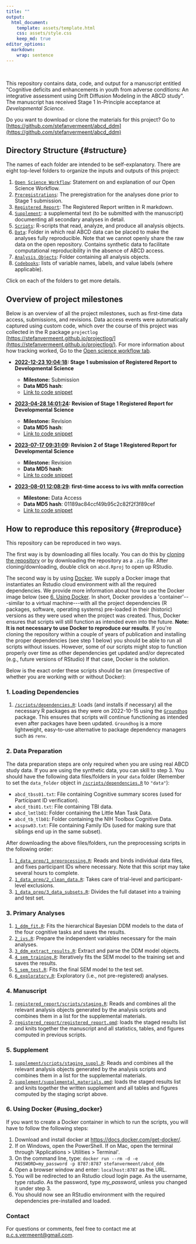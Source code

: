 ```yaml
---
title: ""
output: 
  html_document:
    template: assets/template.html
    css: assets/style.css
    keep_md: true
editor_options: 
  markdown: 
    wrap: sentence
---
```





<br>

This repository contains data, code, and output for a manuscript entitled "Cognitive deficits and enhancements in youth from adverse conditions: An integrative assessment using Drift Diffusion Modeling in the ABCD study". The manuscript has received Stage 1 In-Principle acceptance at *Developmental Science*.

Do you want to download or clone the materials for this project? Go to [https://github.com/stefanvermeent/abcd_ddm](https://github.com/stefanvermeent/abcd_ddm)

## Directory Structure {#structure}

The names of each folder are intended to be self-explanatory.
There are eight top-level folders to organize the inputs and outputs of this project:

1.  [`Open Science Workflow`](https://stefanvermeent.github.io/abcd_ddm/opensci_workflow/README.html): Statement on and explanation of our Open Science Workflow.
2.  [`Preregistrations`](https://stefanvermeent.github.io/abcd_ddm/preregistrations/README.html): The preregistration for the analyses done prior to Stage 1 submission.
3.  [`Registered Report`](https://stefanvermeent.github.io/abcd_ddm/registered_report/README.html): The Registered Report written in R markdown.
4.  [`Supplement`](https://stefanvermeent.github.io/abcd_ddm/supplement/README.html): a supplemental text (to be submitted with the manuscript) documenting all secondary analyses in detail.
5.  [`Scripts`](https://stefanvermeent.github.io/abcd_ddm/scripts/README.html): R-scripts that read, analyze, and produce all analysis objects.
6.  [`Data`](https://stefanvermeent.github.io/abcd_ddm/data/README.html): Folder in which real ABCD data can be placed to make the analyses fully reproducible. Note that we cannot openly share the raw data on the open repository. Contains synthetic data to facilitate computational reproducibility in the absence of ABCD access.
7.  [`Analysis Objects`](https://stefanvermeent.github.io/abcd_ddm/analysis_objects/README.html): Folder containing all analysis objects.
8.  [`Codebooks`](https://stefanvermeent.github.io/abcd_ddm/codebooks/README.html): lists of variable names, labels, and value labels (where applicable).

Click on each of the folders to get more details.

## Overview of project milestones

Below is an overview of all the project milestones, such as first-time data access, submissions, and revisions.
Data access events were automatically captured using custom code, which over the course of this project was collected in the R package `projectlog` [https://stefanvermeent.github.io/projectlog/](https://stefanvermeent.github.io/projectlog/).
For more information about how tracking worked, Go to the [Open science workflow tab](https://stefanvermeent.github.io/abcd_ddm/opensci_workflow/README.html).

- **[2022-12-23 10:04:18](<anonymized repository>): Stage 1 submission of Registered Report to Developmental Science**
    - **Milestone:** Submission
    - **Data MD5 hash**: 
    - [Link to code snippet](https://anonymous.4open.science/r/anon-255D/.gitlog/1e43ddebd8c142d8b8b9d5794362c2b5adb794de.R)
    

- **[2023-04-28 14:01:24](<anonymized repository>): Revision of Stage 1 Registered Report for Developmental Science**
    - **Milestone:** Revision
    - **Data MD5 hash**: 
    - [Link to code snippet](https://anonymous.4open.science/r/anon-255D/.gitlog/f0373590a6a2433d2f3eadba815b97c0adcf53e1.R)
    

- **[2023-07-17 09:31:09](<anonymized repository>): Revision 2 of Stage 1 Registered Report for Developmental Science**
    - **Milestone:** Revision
    - **Data MD5 hash**: 
    - [Link to code snippet](https://anonymous.4open.science/r/anon-255D/.gitlog/1606a17fb4349843fd88566bb3ea3c868a9fc316.R)
    

- **[2023-08-01 12:08:29](<anonymized repository>): first-time access to ivs with mnlfa correction**
    - **Milestone:** Data Access
    - **Data MD5 hash**: 01189ac84ccf49b95c2c82f2f3f89cef
    - [Link to code snippet](https://anonymous.4open.science/r/anon-255D/.gitlog/81bed689986fbaadc625206c899b90fadf0b2600.R)
    

## How to reproduce this repository {#reproduce}

This repository can be reproduced in two ways.

The first way is by downloading all files locally.
You can do this by [cloning the repository](https://docs.github.com/en/desktop/contributing-and-collaborating-using-github-desktop/adding-and-cloning-repositories/cloning-and-forking-repositories-from-github-desktop) or by downloading the repository as a `.zip` file.
After cloning/downloading, double click on `abcd.Rproj` to open up RStudio.

The second way is by using [Docker](https://docs.docker.com/).
We supply a Docker image that instantiates an Rstudio cloud environment with all the required dependencies.
We provide more information about how to use the Docker image below (see [6. Using Docker](#using_docker). 
In short, Docker provides a 'container'---similar to a virtual machine---with all the project dependencies (R packages, software, operating systems) pre-loaded in their (historic) versions as they were used when the project was created.
Thus, Docker ensures that scripts will still function as intended even into the future.
**Note: It is not necessary to use Docker to reproduce our results**.
If you're cloning the repository within a couple of years of publication and installing the proper dependencies (see step 1 below) you should be able to run all scripts without issues.
However, some of our scripts might stop to function properly over time as other dependencies get updated and/or deprecated (e.g., future versions of RStudio)
If that case, Docker is the solution.

Below is the exact order these scripts should be ran (irrespective of whether you are working with or without Docker):

### 1. Loading Dependencies

1.  [`/scripts/dependencies.R`](https://github.com/stefanvermeent/abcd_ddm/blob/main/scripts/dependencies): Loads (and installs if necessary) all the necessary R packages as they were on 2022-10-15 using the [`Groundhog`](https://groundhogr.com/) package. 
This ensures that scripts will continue functioning as intended even after packages have been updated. 
`Groundhog` is a more lightweight, easy-to-use alternative to package dependency managers such as `renv`.

### 2. Data Preparation

The data preparation steps are only required when you are using real ABCD study data.
If you are using the synthetic data, you can skill to step 3.
You should have the following data files/folders in your `data` folder (Remember to set the `data_folder` object in [`/scripts/dependencies.R`](https://github.com/stefanvermeent/abcd_ddm/blob/main/scripts/dependencies.R) to `"data"`):

  - `abcd_tbss01.txt`: File containing Cognitive summary scores (used for Participant ID verification).
  - `abcd_tbi01.txt`:  File containing TBI data.
  - `abcd_lmtlb01`:    Folder containing the Little Man Task Data.
  - `abcd_tb_tlb01`:   Folder containing the NIH Toolbox Cognitive Data.
  - `acspsw03.txt`:    File containing Family IDs (used for making sure that siblings end up in the same subset).
  
After downloading the above files/folders, run the preprocessing scripts in the following order:

1.  [`1_data_prep/1_preprocessing.R`](https://github.com/stefanvermeent/abcd_ddm/blob/main/scripts/1_data_prep/1_preprocessing.R): Reads and binds individual data files, and fixes participant IDs where necessary. Note that this script may take several hours to complete.
2.  [`1_data_prep/2_clean_data.R`](https://github.com/stefanvermeent/abcd_ddm/blob/main/scripts/1_data_prep/2_clean_data.R): Takes care of trial-level and participant-level exclusions.
3.  [`1_data_prep/3_data_subsets.R`](https://github.com/stefanvermeent/abcd_ddm/blob/main/scripts/1_data_prep/3_data_subsets.R): Divides the full dataset into a training and test set.

### 3. Primary Analyses

1.  [`1_ddm_fit.R`](https://github.com/stefanvermeent/abcd_ddm/blob/main/scripts/2_analyses/1_ddm_fit.R): Fits the hierarchical Bayesian DDM models to the data of the four cognitive tasks and saves the results.
2.  [`2_ivs.R`](https://github.com/stefanvermeent/abcd_ddm/blob/main/scripts/2_analyses/2_ivs.R): Prepare the independent variables necessary for the main analyses.
3.  [`3_ddm_extract_results.R`](https://github.com/stefanvermeent/abcd_ddm/blob/main/scripts/2_analyses/3_ddm_extract_results.R): Extract and parse the DDM model objects.
4.  [`4_sem_training.R`](https://github.com/stefanvermeent/abcd_ddm/blob/main/scripts/2_analyses/4_sem_training.R): Iteratively fits the SEM model to the training set and saves the results.
5.  [`5_sem_test.R`](https://github.com/stefanvermeent/abcd_ddm/blob/main/scripts/2_analyses/5_sem_test.R): Fits the final SEM model to the test set.
6.  [`6_exploratory.R`](https://github.com/stefanvermeent/abcd_ddm/blob/main/scripts/2_analyses/6_exploratory.R): Exploratory (i.e., not pre-registered) analyses.

### 4. Manuscript

1.  [`registered_report/scripts/staging.R`](https://github.com/stefanvermeent/abcd_ddm/blob/main/registered_report/scripts/staging.R): Reads and combines all the relevant analysis objects generated by the analysis scripts and combines them in a list for the supplemental materials.
2.  [`registered_report/registered_report.qmd`](https://github.com/stefanvermeent/abcd_ddm/blob/main/registered_report/registered_report.qmd): loads the staged results list and knits together the manuscript and all statistics, tables, and figures computed in previous scripts.

### 5. Supplement

1.  [`supplement/scripts/staging_suppl.R`](https://github.com/stefanvermeent/abcd_ddm/blob/main/supplement/scripts/staging_suppl.R): Reads and combines all the relevant analysis objects generated by the analysis scripts and combines them in a list for the supplemental materials.
2.  [`supplement/supplemental_materials.qmd`](https://github.com/stefanvermeent/abcd_ddm/blob/main/supplement/supplemental_materials.qmd): loads the staged results list and knits together the written supplement and all tables and figures computed by the staging script above.

### 6. Using Docker {#using_docker}

If you want to create a Docker container in which to run the scripts, you will have to follow the following steps:

1.  Download and install docker at <https://docs.docker.com/get-docker/>.
2.  If on Windows, open the PowerShell. If on Mac, open the terminal through 'Applications \> Utilities \> Terminal'.
3.  On the command line, type: `docker run --rm -d -e PASSWORD=my_password -p 8787:8787 stefanvermeent/abcd_ddm`
4.  Open a browser window and enter: `localhost:8787` as the URL.
5.  You will be redirected to an Rstudio cloud login page. As the username, type *rstudio*. As the password, type *my_password*, unless you changed it under step 3.
6.  You should now see an RStudio environment with the required dependencies pre-installed and loaded.

### Contact

For questions or comments, feel free to contact me at p.c.s.vermeent@gmail.com.
